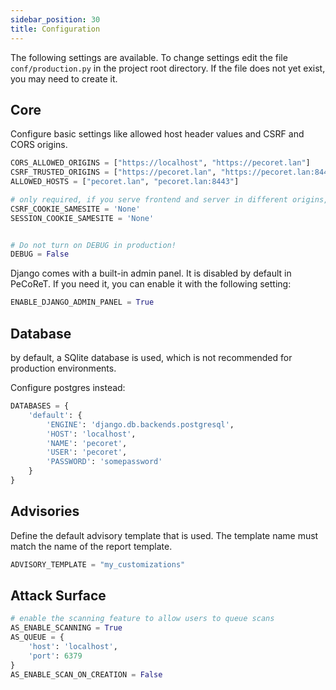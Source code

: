 ```yaml
---
sidebar_position: 30
title: Configuration
---
```

The following settings are available.
To change settings edit the file `conf/production.py` in the project root directory.
If the file does not yet exist, you may need to create it.


## Core
Configure basic settings like allowed host header values and CSRF and CORS origins.

```python
CORS_ALLOWED_ORIGINS = ["https://localhost", "https://pecoret.lan"]
CSRF_TRUSTED_ORIGINS = ["https://pecoret.lan", "https://pecoret.lan:8443"]
ALLOWED_HOSTS = ["pecoret.lan", "pecoret.lan:8443"]

# only required, if you serve frontend and server in different origins, otherwise Strict
CSRF_COOKIE_SAMESITE = 'None'
SESSION_COOKIE_SAMESITE = 'None'


# Do not turn on DEBUG in production!
DEBUG = False
```


Django comes with a built-in admin panel. It is disabled by default in PeCoReT.
If you need it, you can enable it with the following setting:
```python
ENABLE_DJANGO_ADMIN_PANEL = True
```

## Database
by default, a SQlite database is used, which is not recommended for production environments.

Configure postgres instead:
```python
DATABASES = {
    'default': {
        'ENGINE': 'django.db.backends.postgresql',
        'HOST': 'localhost',
        'NAME': 'pecoret',
        'USER': 'pecoret',
        'PASSWORD': 'somepassword'
    }
}
```

## Advisories
Define the default advisory template that is used. The template name must match the name of the report template.

```python
ADVISORY_TEMPLATE = "my_customizations"
```


## Attack Surface

```python
# enable the scanning feature to allow users to queue scans
AS_ENABLE_SCANNING = True
AS_QUEUE = {
    'host': 'localhost',
    'port': 6379
}
AS_ENABLE_SCAN_ON_CREATION = False
```
